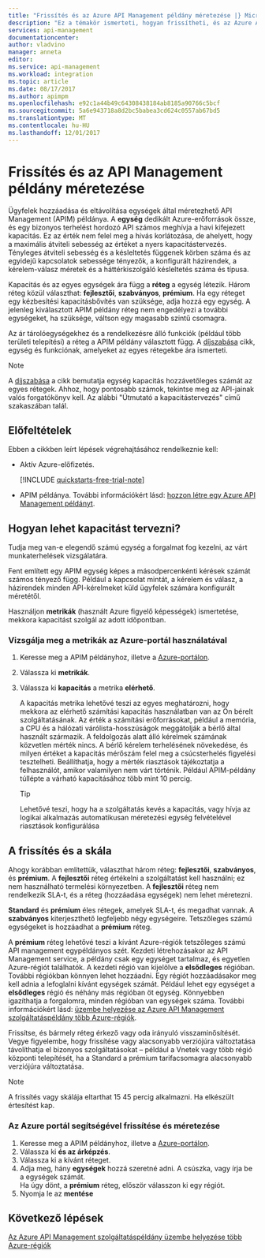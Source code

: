 ```yaml
---
title: "Frissítés és az Azure API Management példány méretezése |} Microsoft Docs"
description: "Ez a témakör ismerteti, hogyan frissítheti, és az Azure API Management példány méretezése."
services: api-management
documentationcenter: 
author: vladvino
manager: anneta
editor: 
ms.service: api-management
ms.workload: integration
ms.topic: article
ms.date: 08/17/2017
ms.author: apimpm
ms.openlocfilehash: e92c1a44b49c64308438184ab8185a90766c5bcf
ms.sourcegitcommit: 5a6e943718a8d2bc5babea3cd624c0557ab67bd5
ms.translationtype: MT
ms.contentlocale: hu-HU
ms.lasthandoff: 12/01/2017
---
```

# <a name="upgrade-and-scale-an-api-management-instance"></a>Frissítés és az API Management példány méretezése 

Ügyfelek hozzáadása és eltávolítása egységek által méretezhető API Management (APIM) példánya. A **egység** dedikált Azure-erőforrások össze, és egy bizonyos terhelést hordozó API számos meghívja a havi kifejezett kapacitás. Ez az érték nem felel meg a hívás korlátozása, de ahelyett, hogy a maximális átviteli sebesség az értéket a nyers kapacitástervezés. Tényleges átviteli sebesség és a késleltetés függenek körben száma és az egyidejű kapcsolatok sebessége tényezők, a konfigurált házirendek, a kérelem-válasz méretek és a háttérkiszolgáló késleltetés száma és típusa.

Kapacitás és az egyes egységek ára függ a **réteg** a egység létezik. Három réteg közül választhat: **fejlesztői**, **szabványos**, **prémium**. Ha egy réteget egy kézbesítési kapacitásbővítés van szüksége, adja hozzá egy egység. A jelenleg kiválasztott APIM példány réteg nem engedélyezi a további egységeket, ha szüksége, váltson egy magasabb szintű csomagra. 

Az ár tárolóegységekhez és a rendelkezésre álló funkciók (például több területi telepítési) a réteg a APIM példány választott függ. A [díjszabása](https://azure.microsoft.com/pricing/details/api-management/?ref=microsoft.com&utm_source=microsoft.com&utm_medium=docs&utm_campaign=visualstudio) cikk, egység és funkciónak, amelyeket az egyes rétegekbe ára ismerteti. 

>[!NOTE]
>A [díjszabása](https://azure.microsoft.com/pricing/details/api-management/?ref=microsoft.com&utm_source=microsoft.com&utm_medium=docs&utm_campaign=visualstudio) a cikk bemutatja egység kapacitás hozzávetőleges számát az egyes rétegek. Ahhoz, hogy pontosabb számok, tekintse meg az API-jainak valós forgatókönyv kell. Az alábbi "Útmutató a kapacitástervezés" című szakaszában talál.

## <a name="prerequisites"></a>Előfeltételek

Ebben a cikkben leírt lépések végrehajtásához rendelkeznie kell:

+ Aktív Azure-előfizetés.

    [!INCLUDE [quickstarts-free-trial-note](../../includes/quickstarts-free-trial-note.md)]

+ APIM példánya. További információkért lásd: [hozzon létre egy Azure API Management példányt](get-started-create-service-instance.md).

## <a name="how-to-plan-for-capacity"></a>Hogyan lehet kapacitást tervezni?

Tudja meg van-e elegendő számú egység a forgalmat fog kezelni, az várt munkaterhelések vizsgálatára. 

Fent említett egy APIM egység képes a másodpercenkénti kérések számát számos tényező függ. Például a kapcsolat mintát, a kérelem és válasz, a házirendek minden API-kérelmeket küld ügyfelek számára konfigurált méretétől.

Használjon **metrikák** (használt Azure figyelő képességek) ismertetése, mekkora kapacitást szolgál az adott időpontban.

### <a name="use-the-azure-portal-to-examine-metrics"></a>Vizsgálja meg a metrikák az Azure-portál használatával 

1. Keresse meg a APIM példányhoz, illetve a [Azure-portálon](https://portal.azure.com/).
2. Válassza ki **metrikák**.
3. Válassza ki **kapacitás** a metrika **elérhető**. 

    A kapacitás metrika lehetővé teszi az egyes meghatározni, hogy mekkora az elérhető számítási kapacitás használatban van az Ön bérelt szolgáltatásának. Az érték a számítási erőforrásokat, például a memória, a CPU és a hálózati várólista-hosszúságok meggátolják a bérlő által használt származik. A feldolgozás alatt álló kérelmek számának közvetlen mérték nincs. A bérlő kérelem terhelésének növekedése, és milyen értéket a kapacitás mérőszám felel meg a csúcsterhelés figyelési tesztelheti. Beállíthatja, hogy a mérték riasztások tájékoztatja a felhasználót, amikor valamilyen nem várt történik. Például APIM-példány túllépte a várható kapacitásához több mint 10 percig.

    >[!TIP]
    > Lehetővé teszi, hogy ha a szolgáltatás kevés a kapacitás, vagy hívja az logikai alkalmazás automatikusan méretezési egység felvételével riasztások konfigurálása

## <a name="upgrade-and-scale"></a>A frissítés és a skála 

Ahogy korábban említettük, választhat három réteg: **fejlesztői**, **szabványos**, és **prémium**. A **fejlesztői** réteg értékelni a szolgáltatást kell használni; ez nem használható termelési környezetben. A **fejlesztői** réteg nem rendelkezik SLA-t, és a réteg (hozzáadása egységek) nem lehet méretezni. 

**Standard** és **prémium** éles rétegek, amelyek SLA-t, és megadhat vannak. A **szabványos** kiterjeszthető legfeljebb négy egységeire. Tetszőleges számú egységeket is hozzáadhat a **prémium** réteg. 

A **prémium** réteg lehetővé teszi a kívánt Azure-régiók tetszőleges számú API management egypéldányos szét. Kezdeti létrehozásakor az API Management service, a példány csak egy egységet tartalmaz, és egyetlen Azure-régiót találhatók. A kezdeti régió van kijelölve a **elsődleges** régióban. További régiókban könnyen lehet hozzáadni. Egy régiót hozzáadásakor meg kell adnia a lefoglalni kívánt egységek számát. Például lehet egy egységet a **elsődleges** régió és néhány más régióban öt egység. Könnyebben igazíthatja a forgalomra, minden régióban van egységek száma. További információkért lásd: [üzembe helyezése az Azure API Management szolgáltatáspéldány több Azure-régiók](api-management-howto-deploy-multi-region.md).

Frissítse, és bármely réteg érkező vagy oda irányuló visszaminősítését. Vegye figyelembe, hogy frissítése vagy alacsonyabb verziójúra változtatása távolíthatja el bizonyos szolgáltatásokat – például a Vnetek vagy több régió központi telepítését, ha a Standard a prémium tarifacsomagra alacsonyabb verziójúra változtatása.

>[!NOTE]
>A frissítés vagy skálája eltarthat 15 45 percig alkalmazni. Ha elkészült értesítést kap.

### <a name="use-the-azure-portal-to-upgrade-and-scale"></a>Az Azure portál segítségével frissítése és méretezése

1. Keresse meg a APIM példányhoz, illetve a [Azure-portálon](https://portal.azure.com/).
2. Válassza ki **és az árképzés**.
3. Válassza ki a kívánt réteget.
4. Adja meg, hány **egységek** hozzá szeretné adni. A csúszka, vagy írja be a egységek számát.<br/>
    Ha úgy dönt, a **prémium** réteg, először válasszon ki egy régiót.
5. Nyomja le az **mentése**

## <a name="next-steps"></a>Következő lépések

[Az Azure API Management szolgáltatáspéldány üzembe helyezése több Azure-régiók](api-management-howto-deploy-multi-region.md)

